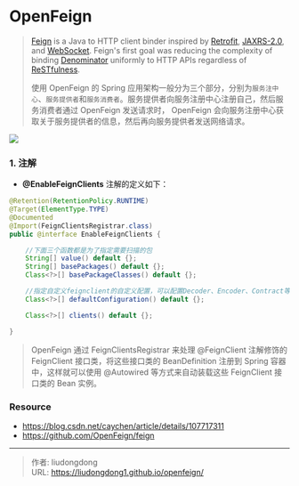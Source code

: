 # OpenFeign


> [Feign](https://github.com/OpenFeign/feign) is a Java to HTTP client binder inspired by [Retrofit](https://github.com/square/retrofit), [JAXRS-2.0](https://jax-rs-spec.java.net/nonav/2.0/apidocs/index.html), and [WebSocket](http://www.oracle.com/technetwork/articles/java/jsr356-1937161.html). Feign's first goal was reducing the complexity of binding [Denominator](https://github.com/Netflix/Denominator) uniformly to HTTP APIs regardless of [ReSTfulness](http://www.slideshare.net/adrianfcole/99problems). 
>
> 使用 OpenFeign 的 Spring 应用架构一般分为三个部分，分别为`服务注中心`、`服务提供者`和`服务消费者`。服务提供者向服务注册中心注册自己，然后服务消费者通过 OpenFeign 发送请求时， OpenFeign 会向服务注册中心获取关于服务提供者的信息，然后再向服务提供者发送网络请求。

![](https://gitee.com/github-25970295/blogpictureV2/raw/master/image-20210627212904996.png)

### 1. 注解

- **@EnableFeignClients** 注解的定义如下：

```java
@Retention(RetentionPolicy.RUNTIME)
@Target(ElementType.TYPE)
@Documented
@Import(FeignClientsRegistrar.class)
public @interface EnableFeignClients {

    //下面三个函数都是为了指定需要扫描的包
	String[] value() default {};
	String[] basePackages() default {};
	Class<?>[] basePackageClasses() default {};

    //指定自定义feignclient的自定义配置，可以配置Decoder、Encoder、Contract等组件，FeignClientsConfiguration是默认的配置
	Class<?>[] defaultConfiguration() default {};

	Class<?>[] clients() default {};

}
```

> OpenFeign 通过 FeignClientsRegistrar 来处理 @FeignClient 注解修饰的 FeignClient 接口类，将这些接口类的 BeanDefinition 注册到 Spring 容器中，这样就可以使用 @Autowired 等方式来自动装载这些 FeignClient 接口类的 Bean 实例。

### Resource

- https://blog.csdn.net/caychen/article/details/107717311
- https://github.com/OpenFeign/feign

---

> 作者: liudongdong  
> URL: https://liudongdong1.github.io/openfeign/  

